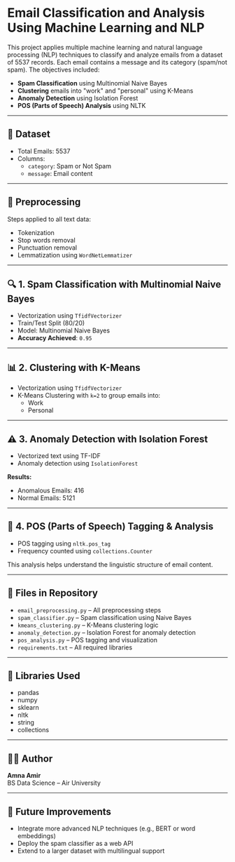# Email Classification and Analysis Using Machine Learning and NLP

This project applies multiple machine learning and natural language processing (NLP) techniques to classify and analyze emails from a dataset of 5537 records. Each email contains a message and its category (spam/not spam). The objectives included:

- **Spam Classification** using Multinomial Naive Bayes  
- **Clustering** emails into "work" and "personal" using K-Means  
- **Anomaly Detection** using Isolation Forest  
- **POS (Parts of Speech) Analysis** using NLTK  

---

## 📁 Dataset

- Total Emails: 5537
- Columns:
  - `category`: Spam or Not Spam
  - `message`: Email content

---

## 🧹 Preprocessing

Steps applied to all text data:
- Tokenization
- Stop words removal
- Punctuation removal
- Lemmatization using `WordNetLemmatizer`

---

## 🔍 1. Spam Classification with Multinomial Naive Bayes

- Vectorization using `TfidfVectorizer`
- Train/Test Split (80/20)
- Model: Multinomial Naive Bayes  
- **Accuracy Achieved**: `0.95`

---

## 📊 2. Clustering with K-Means

- Vectorization using `TfidfVectorizer`
- K-Means Clustering with `k=2` to group emails into:
  - Work
  - Personal

---

## ⚠️ 3. Anomaly Detection with Isolation Forest

- Vectorized text using TF-IDF
- Anomaly detection using `IsolationForest`

**Results:**
- Anomalous Emails: 416  
- Normal Emails: 5121

---

## 🧠 4. POS (Parts of Speech) Tagging & Analysis

- POS tagging using `nltk.pos_tag`
- Frequency counted using `collections.Counter`

This analysis helps understand the linguistic structure of email content.

---

## 📁 Files in Repository

- `email_preprocessing.py` – All preprocessing steps
- `spam_classifier.py` – Spam classification using Naive Bayes
- `kmeans_clustering.py` – K-Means clustering logic
- `anomaly_detection.py` – Isolation Forest for anomaly detection
- `pos_analysis.py` – POS tagging and visualization
- `requirements.txt` – All required libraries

---

## 🔧 Libraries Used

- pandas
- numpy
- sklearn
- nltk
- string
- collections

---

## 🧑‍💻 Author

**Amna Amir**  
BS Data Science – Air University

---

## 🚀 Future Improvements

- Integrate more advanced NLP techniques (e.g., BERT or word embeddings)
- Deploy the spam classifier as a web API
- Extend to a larger dataset with multilingual support
